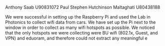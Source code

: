Anthony Saab U90831072
Paul Stephen Hutchinson Maltaghati U80438188

We were successful in setting up the Raspberry Pi and used the Lab in Photonics to collect wifi data from cars. We have set up the Pi next to the window 
in order to collect as many wifi hotspots as possible. We noticed that the only hotspots we were collecting were BU wifi (802.1x, Guest, and VPN) and eduoram,
and therefore could not extract any meaningful e
